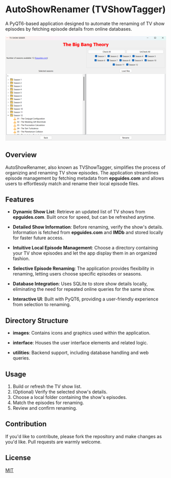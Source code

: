 # AutoShowRenamer (TVShowTagger)

A PyQT6-based application designed to automate the renaming of TV show episodes by fetching episode details from online databases.

![App Screenshot](resources/interface.png)

## Overview

AutoShowRenamer, also known as TVShowTagger, simplifies the process of organizing and renaming TV show episodes. The application streamlines episode management by fetching metadata from **epguides.com** and allows users to effortlessly match and rename their local episode files.

## Features

- **Dynamic Show List**: Retrieve an updated list of TV shows from **epguides.com**. Built once for speed, but can be refreshed anytime.
  
- **Detailed Show Information**: Before renaming, verify the show's details. Information is fetched from **epguides.com** and **IMDb** and stored locally for faster future access.

- **Intuitive Local Episode Management**: Choose a directory containing your TV show episodes and let the app display them in an organized fashion.

- **Selective Episode Renaming**: The application provides flexibility in renaming, letting users choose specific episodes or seasons.

- **Database Integration**: Uses SQLite to store show details locally, eliminating the need for repeated online queries for the same show.

- **Interactive UI**: Built with PyQT6, providing a user-friendly experience from selection to renaming.

## Directory Structure

- **images**: Contains icons and graphics used within the application.
  
- **interface**: Houses the user interface elements and related logic.
  
- **utilities**: Backend support, including database handling and web queries.

## Usage

1. Build or refresh the TV show list.
2. (Optional) Verify the selected show's details.
3. Choose a local folder containing the show's episodes.
4. Match the episodes for renaming.
5. Review and confirm renaming.

## Contribution

If you'd like to contribute, please fork the repository and make changes as you'd like. Pull requests are warmly welcome.

## License

[MIT](https://choosealicense.com/licenses/mit/)

